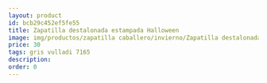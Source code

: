```yaml
---
layout: product
id: bcb29c452ef5fe55
title: Zapatilla destalonada estampada Halloween
image: img/productos/zapatilla caballero/invierno/Zapatilla destalonada estampada Halloween=30=gris vulladi 7165.webp
price: 30
tags: gris vulladi 7165
description: 
order: 0
---
```

